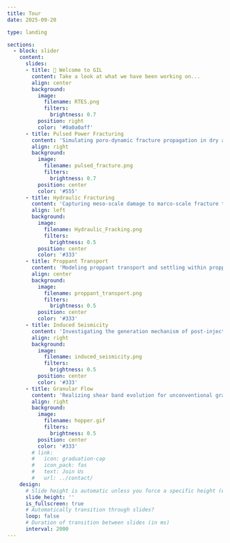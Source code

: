 ```yaml
---
title: Tour
date: 2025-09-20

type: landing

sections:
  - block: slider
    content:
      slides:
      - title: 👋 Welcome to GIL
        content: Take a look at what we have been working on...
        align: center
        background:
          image:
            filename: RTES.png
            filters:
              brightness: 0.7
          position: right
          color: '#0a0a0aff'
      - title: Pulsed Power Fracturing
        content: 'Simulating poro-dynamic fracture propagation in dry and saturated rock!'
        align: right
        background:
          image:
            filename: pulsed_fracture.png
            filters:
              brightness: 0.7
          position: center
          color: '#555'
      - title: Hydraulic Fracturing
        content: 'Capturing meso-scale damage to marco-scale fracture transition'
        align: left
        background:
          image:
            filename: Hydraulic_Fracking.png
            filters:
              brightness: 0.5
          position: center
          color: '#333'
      - title: Proppant Transport
        content: 'Modeling proppant transport and settling within proppagting fractures'
        align: center
        background:
          image:
            filename: proppant_transport.png
            filters:
              brightness: 0.5
          position: center
          color: '#333'
      - title: Induced Seismicity
        content: 'Investigating the generation mechanism of post-injection induced seismicity'
        align: right
        background:
          image:
            filename: induced_seismicity.png
            filters:
              brightness: 0.5
          position: center
          color: '#333' 
      - title: Granular Flow
        content: 'Realizing shear band evolution for unconventional granular flow'
        align: right
        background:
          image:
            filename: hopper.gif
            filters:
              brightness: 0.5
          position: center
          color: '#333'        
        # link:
        #   icon: graduation-cap
        #   icon_pack: fas
        #   text: Join Us
        #   url: ../contact/
    design:
      # Slide height is automatic unless you force a specific height (e.g. '400px')
      slide_height: ''
      is_fullscreen: true
      # Automatically transition through slides?
      loop: false
      # Duration of transition between slides (in ms)
      interval: 2000
---
```

